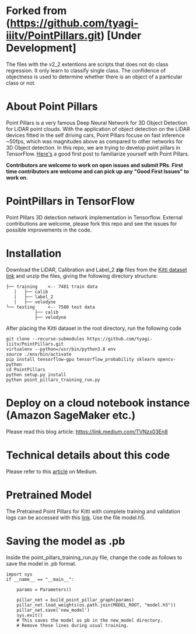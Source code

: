 # Forked from (https://github.com/tyagi-iiitv/PointPillars.git) [Under Development]

The files with the v2_2 extentions are scripts that does not do class regression.
It only learn to classify single class. The confidence of objectness is used to determine 
whether there is an object of a particular class or not.


# About Point Pillars
Point Pillars is a very famous Deep Neural Network for 3D Object Detection for LiDAR point clouds. With the application of object detection on the LiDAR devices fitted in the self driving cars, Point Pillars focuse on fast inference ~50fps, which was magnitudes above as compared to other networks for 3D Object detection. In this repo, we are trying to develop point pillars in TensorFlow. [Here's](https://medium.com/@a_tyagi/pointpillars-3d-point-clouds-bounding-box-detection-and-tracking-pointnet-pointnet-lasernet-67e26116de5a?source=friends_link&sk=4a27f55f2cea645af39f72117984fd22) a good first post to familiarize yourself with Point Pillars. 

**Contributors are welcome to work on open issues and submit PRs. First time contributors are welcome and can pick up any "Good First Issues" to work on.**

# PointPillars in TensorFlow
Point PIllars 3D detection network implementation in Tensorflow. External contributions are welcome, please fork this repo and see the issues for possible improvements in the code.  

# Installation
Download the LiDAR, Calibration and Label_2 **zip** files from the [Kitti dataset link](http://www.cvlibs.net/datasets/kitti/eval_object.php?obj_benchmark=3d) and unzip the files, giving the following directory structure:

```plain
├── training    <-- 7481 train data
   |   ├── calib
   |   ├── label_2
   |   ├── velodyne
└── testing     <-- 7580 test data
           ├── calib
           ├── velodyne
```
After placing the Kitti dataset in the root directory, run the following code

```
git clone --recurse-submodules https://github.com/tyagi-iiitv/PointPillars.git
virtualenv --python=/usr/bin/python3.8 env
source ./env/bin/activate
pip install tensorflow-gpu tensorflow_probability sklearn opencv-python
cd PointPillars
python setup.py install
python point_pillars_training_run.py
```

# Deploy on a cloud notebook instance (Amazon SageMaker etc.)
Please read this blog article: https://link.medium.com/TVNzx03En8

# Technical details about this code
Please refer to this [article](https://medium.com/@a_tyagi/implementing-point-pillars-in-tensorflow-c38d10e9286?source=friends_link&sk=90995fae2d0a9c4e0dd5ec420c218c84) on Medium. 

# Pretrained Model
The Pretrained Point Pillars for Kitti with complete training and validation logs can be accessed with this [link](https://drive.google.com/file/d/1VfnYr3N7gZb2RuzQNCTrTIZoaoLEzc8O/view?usp=sharing). Use the file model.h5.

# Saving the model as .pb
Inside the point_pillars_training_run.py file, change the code as follows to save the model in .pb format. 

```
import sys
if __name__ == "__main__":

    params = Parameters()

    pillar_net = build_point_pillar_graph(params)
    pillar_net.load_weights(os.path.join(MODEL_ROOT, "model.h5"))
    pillar_net.save('new_model')
    sys.exit()
    # This saves the model as pb in the new_model directory. 
    # Remove these lines during usual training. 
```


